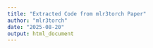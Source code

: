 ```yaml
---
title: "Extracted Code from mlr3torch Paper"
author: "mlr3torch"
date: "2025-08-20"
output: html_document
---
```



